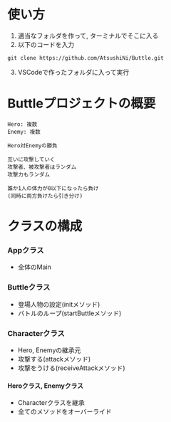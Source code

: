 # 使い方
1. 適当なフォルダを作って, ターミナルでそこに入る
2. 以下のコードを入力
```
git clone https://github.com/AtsushiNi/Buttle.git
```
3. VSCodeで作ったフォルダに入って実行

# Buttleプロジェクトの概要
    Hero: 複数
    Enemy: 複数

    Hero対Enemyの勝負

    互いに攻撃していく
    攻撃者、被攻撃者はランダム
    攻撃力もランダム

    誰か1人の体力が0以下になったら負け
    (同時に両方負けたら引き分け)

# クラスの構成

### Appクラス
- 全体のMain

### Buttleクラス
- 登場人物の設定(initメソッド)
- バトルのループ(startButtleメソッド)

### Characterクラス
- Hero, Enemyの継承元
- 攻撃する(attackメソッド)
- 攻撃をうける(receiveAttackメソッド)

#### Heroクラス, Enemyクラス
- Characterクラスを継承
- 全てのメソッドをオーバーライド
